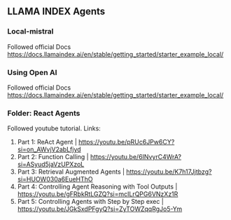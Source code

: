 ## LLAMA INDEX Agents

### Local-mistral
Followed official Docs 
https://docs.llamaindex.ai/en/stable/getting_started/starter_example_local/

### Using Open AI
Followed official Docs
https://docs.llamaindex.ai/en/stable/getting_started/starter_example_local/

### Folder: React Agents 
Followed youtube tutorial. Links:

1. Part 1: ReAct Agent | https://youtu.be/pRUc6JPw6CY?si=on_AWvjV2abLfjyd
2. Part 2: Function Calling | https://youtu.be/6INvyrC4WrA?si=ASyud5jaVzUPXzoL
3. Part 3: Retrieval Augmented Agents | https://youtu.be/K7h17Jjtbzg?si=HUOW030a6EueHThO
4. Part 4: Controlling Agent Reasoning with Tool Outputs | https://youtu.be/gFRbkRtLGZQ?si=mcILrQPG6VNzXz1R
5. Part 5: Controlling Agents with Step by Step exec | https://youtu.be/JGkSxdPFgyQ?si=ZyTOWZqqRgJo5-Ym

